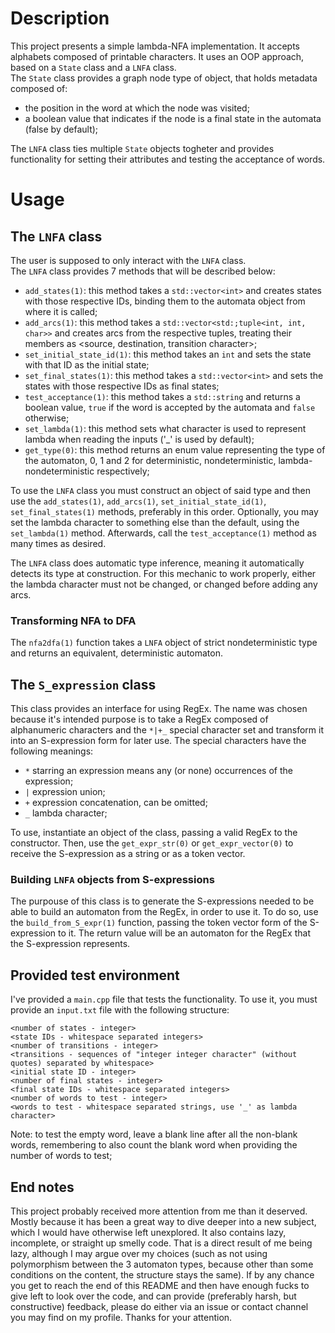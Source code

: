 # Description

This project presents a simple lambda-NFA implementation. It accepts alphabets composed of printable characters. It uses
an OOP approach, based on a `State` class and a `LNFA` class.  
The `State` class provides a graph node type of object, that holds metadata composed of:  
- the position in the word at which the node was visited;  
- a boolean value that indicates if the node is a final state in the automata (false by default);   

The `LNFA` class ties multiple `State` objects togheter and provides functionality for setting their attributes and
testing the acceptance of words.

# Usage

## The `LNFA` class

The user is supposed to only interact with the `LNFA` class.  
The `LNFA` class provides 7 methods that will be described below:

- `add_states(1)`: this method takes a `std::vector<int>` and creates states with those respective IDs, binding them to the automata object from where it is called;  
- `add_arcs(1)`: this method takes a `std::vector<std:;tuple<int, int, char>>` and creates arcs from the respective tuples, treating their members as <source, destination, transition character>;  
- `set_initial_state_id(1)`: this method takes an `int` and sets the state with that ID as the initial state;  
- `set_final_states(1)`: this method takes a `std::vector<int>` and sets the states with those respective IDs as final states;  
- `test_acceptance(1)`: this method takes a `std::string` and returns a boolean value, `true` if the word is accepted by the automata and `false` otherwise;  
- `set_lambda(1)`: this method sets what character is used to represent lambda when reading the inputs ('_' is used by default);
- `get_type(0)`: this method returns an enum value representing the type of the automaton, 0, 1 and 2 for deterministic,
  nondeterministic, lambda-nondeterministic respectively;

To use the `LNFA` class you must construct an object of said type and then use
the `add_states(1)`, `add_arcs(1)`, `set_initial_state_id(1)`, `set_final_states(1)` methods, preferably in this order.
Optionally, you may set the lambda character to something else than the default, using the `set_lambda(1)` method.
Afterwards, call the `test_acceptance(1)` method as many times as desired.

The `LNFA` class does automatic type inference, meaning it automatically detects its type at construction. For this
mechanic to work properly, either the lambda character must not be changed, or changed before adding any arcs.

### Transforming NFA to DFA

The `nfa2dfa(1)` function takes a `LNFA` object of strict nondeterministic type and returns an equivalent, deterministic
automaton.

## The `S_expression` class

This class provides an interface for using RegEx. The name was chosen because it's intended purpose is to take a RegEx
composed of alphanumeric characters and the `*|+_` special character set and transform it into an S-expression form for
later use.
The special characters have the following meanings:

- `*` starring an expression means any (or none) occurrences of the expression;
- `|` expression union;
- `+` expression concatenation, can be omitted;
- `_` lambda character;

To use, instantiate an object of the class, passing a valid RegEx to the constructor.
Then, use the `get_expr_str(0)` or `get_expr_vector(0)` to receive the S-expression as a string or as a token vector.

### Building `LNFA` objects from S-expressions

The purpouse of this class is to generate the S-expressions needed to be able to build an automaton from the RegEx, in
order to use it.
To do so, use the `build_from_S_expr(1)` function, passing the token vector form of the S-expression to it. The return
value will be an automaton for the RegEx that the S-expression represents.

## Provided test environment

I've provided a `main.cpp` file that tests the functionality. To use it, you must provide an `input.txt` file with the following structure:
```
<number of states - integer>
<state IDs - whitespace separated integers>
<number of transitions - integer>  
<transitions - sequences of "integer integer character" (without quotes) separated by whitespace>
<initial state ID - integer>  
<number of final states - integer>  
<final state IDs - whitespace separated integers>  
<number of words to test - integer>  
<words to test - whitespace separated strings, use '_' as lambda character>
```
Note: to test the empty word, leave a blank line after all the non-blank words, remembering to also count the blank word when providing the number of words to test;

## End notes

This project probably received more attention from me than it deserved. Mostly because it has been a great way to dive
deeper into a new subject, which I would have otherwise left unexplored.
It also contains lazy, incomplete, or straight up smelly code. That is a direct result of me being lazy, although I may
argue over my choices (such as not using polymorphism between the 3 automaton types, because other than some conditions
on the content, the structure stays the same). If by any chance you get to reach the end of this README and then have
enough
fucks to give left to look over the code, and can provide (preferably harsh, but constructive) feedback, please do
either via an issue or contact channel you may find on my profile. Thanks for your attention.